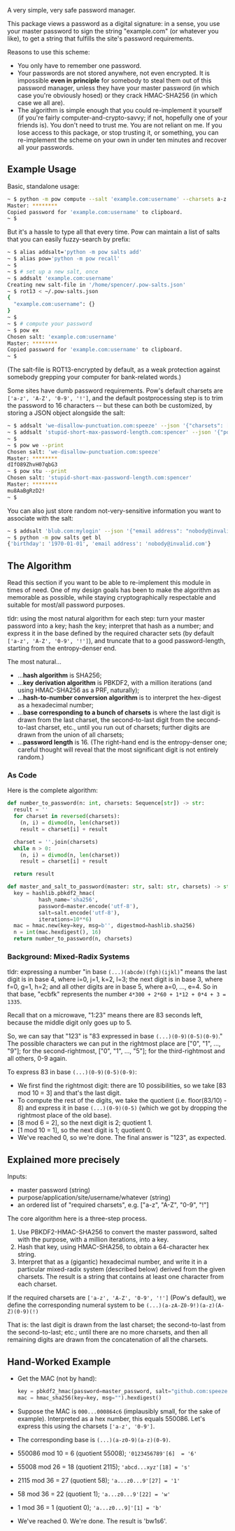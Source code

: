 A very simple, very safe password manager.

This package views a password as a digital signature: in a sense, you use your master password to sign the string "example.com" (or whatever you like), to get a string that fulfills the site's password requirements.

Reasons to use this scheme:

- You only have to remember one password.
- Your passwords are not stored anywhere, not even encrypted. It is impossible __even in principle__ for somebody to steal them out of this password manager, unless they have your master password (in which case you're obviously hosed) or they crack HMAC-SHA256 (in which case we all are).
- The algorithm is simple enough that you could re-implement it yourself (if you're fairly computer-and-crypto-savvy; if not, hopefully one of your friends is). You don't need to trust me. You are not reliant on me. If you lose access to this package, or stop trusting it, or something, you can re-implement the scheme on your own in under ten minutes and recover all your passwords.


Example Usage
-------------

Basic, standalone usage:

```bash
~ $ python -m pow compute --salt 'example.com:username' --charsets a-z A-Z 0-9 '!'
Master: ********
Copied password for 'example.com:username' to clipboard.
~ $
```

But it's a hassle to type all that every time. Pow can maintain a list of salts that you can easily fuzzy-search by prefix:

```bash
~ $ alias addsalt='python -m pow salts add'
~ $ alias pow='python -m pow recall'
~ $
~ $ # set up a new salt, once
~ $ addsalt 'example.com:username'
Creating new salt-file in '/home/spencer/.pow-salts.json'
~ $ rot13 < ~/.pow-salts.json
{
  "example.com:username": {}
}
~ $
~ $ # compute your password
~ $ pow ex
Chosen salt: 'example.com:username'
Master: ********
Copied password for 'example.com:username' to clipboard.
~ $
```

(The salt-file is ROT13-encrypted by default, as a weak protection against somebody grepping your computer for bank-related words.)

Some sites have dumb password requirements. Pow's default charsets are `['a-z', 'A-Z', '0-9', '!']`, and the default postprocessing step is to trim the password to 16 characters -- but these can both be customized, by storing a JSON object alongside the salt:
```bash
~ $ addsalt 'we-disallow-punctuation.com:speeze' --json '{"charsets": ["a-z", "A-Z", "0-9"]}'
~ $ addsalt 'stupid-short-max-password-length.com:spencer' --json '{"postprocess": "lambda pw: pw[-12:]"}'
~ $
~ $ pow we --print
Chosen salt: 'we-disallow-punctuation.com:speeze'
Master: ********
dIfO89ZhvH07qbG3
~ $ pow stu --print
Chosen salt: 'stupid-short-max-password-length.com:spencer'
Master: ********
mu8AaBgRzD2!
~ $
```
You can also just store random not-very-sensitive information you want to associate with the salt:

```bash
~ $ addsalt 'blub.com:mylogin' --json '{"email address": "nobody@invalid.com", "birthday": "1970-01-01"}'
~ $ python -m pow salts get bl
{'birthday': '1970-01-01', 'email address': 'nobody@invalid.com'}

```




The Algorithm
-------------

Read this section if you want to be able to re-implement this module in times of need. One of my design goals has been to make the algorithm as memorable as possible, while staying cryptographically respectable and suitable for most/all password purposes.

tldr: using the most natural algorithm for each step: turn your master password into a key; hash the key; interpret that hash as a number; and express it in the base defined by the required character sets (by default `['a-z', 'A-Z', '0-9', '!']`), and truncate that to a good password-length, starting from the entropy-denser end.

The most natural...

- ...__hash algorithm__ is SHA256;
- ...__key derivation algorithm__ is PBKDF2, with a million iterations (and using HMAC-SHA256 as a PRF, naturally);
- ...__hash-to-number conversion algorithm__ is to interpret the hex-digest as a hexadecimal number;
- ...__base corresponding to a bunch of charsets__ is where the last digit is drawn from the last charset, the second-to-last digit from the second-to-last charset, etc., until you run out of charsets; further digits are drawn from the union of all charsets;
- ...__password length__ is 16. (The right-hand end is the entropy-denser one; careful thought will reveal that the most significant digit is not entirely random.)


### As Code

Here is the complete algorithm:

```python
def number_to_password(n: int, charsets: Sequence[str]) -> str:
  result = ''
  for charset in reversed(charsets):
    (n, i) = divmod(n, len(charset))
    result = charset[i] + result

  charset = ''.join(charsets)
  while n > 0:
    (n, i) = divmod(n, len(charset))
    result = charset[i] + result

  return result

def master_and_salt_to_password(master: str, salt: str, charsets) -> str:
  key = hashlib.pbkdf2_hmac(
          hash_name='sha256',
          password=master.encode('utf-8'),
          salt=salt.encode('utf-8'),
          iterations=10**6)
  mac = hmac.new(key=key, msg=b'', digestmod=hashlib.sha256)
  n = int(mac.hexdigest(), 16)
  return number_to_password(n, charsets)
```


### Background: Mixed-Radix Systems

tldr: expressing a number "in base `(...)(abcde)(fgh)(ijkl)`" means the last digit is in base 4, where i=0, j=1, k=2, l=3; the next digit is in base 3, where f=0, g=1, h=2; and all other digits are in base 5, where a=0, ..., e=4. So in that base, "ecbfk" represents the number `4*300 + 2*60 + 1*12 + 0*4 + 3 = 1335`.

Recall that on a microwave, "1:23" means there are 83 seconds left, because the middle digit only goes up to 5.

So, we can say that "123" is "83 expressed in base `(...)(0-9)(0-5)(0-9)`." The possible characters we can put in the rightmost place are ["0", "1", ..., "9"]; for the second-rightmost, ["0", "1", ..., "5"]; for the third-rightmost and all others, 0-9 again.

To express 83 in base `(...)(0-9)(0-5)(0-9)`:

- We first find the rightmost digit: there are 10 possibilities, so we take [83 mod 10 = 3] and that's the last digit.
- To compute the rest of the digits, we take the quotient (i.e. floor(83/10) - 8) and express it in base `(...)(0-9)(0-5)` (which we got by dropping the rightmost place of the old base).
- [8 mod 6 = 2], so the next digit is 2; quotient 1.
- [1 mod 10 = 1], so the next digit is 1; quotient 0.
- We've reached 0, so we're done. The final answer is "123", as expected.

Explained more precisely
----------------------------------

Inputs:

- master password (string)
- purpose/application/site/username/whatever (string)
- an ordered list of "required charsets", e.g. ["a-z", "A-Z", "0-9", "!"]

The core algorithm here is a three-step process.

1. Use PBKDF2-HMAC-SHA256 to convert the master password, salted with the purpose, with a million iterations, into a key.
2. Hash that key, using HMAC-SHA256, to obtain a 64-character hex string.
3. Interpret that as a (gigantic) hexadecimal number, and write it in a particular mixed-radix system (described below) derived from the given charsets. The result is a string that contains at least one character from each charset.

If the required charsets are `['a-z', 'A-Z', '0-9', '!']` (Pow's default), we define the corresponding numeral system to be `(...)(a-zA-Z0-9!)(a-z)(A-Z)(0-9)(!)`

That is: the last digit is drawn from the last charset; the second-to-last from the second-to-last; etc.; until there are no more charsets, and then all remaining digits are drawn from the concatenation of all the charsets.


Hand-Worked Example
-------------------

- Get the MAC (not by hand):

    ```python
    key = pbkdf2_hmac(password=master_password, salt="github.com:speezepearson", iterations=10**6, hash_function=sha256)
    mac = hmac_sha256(key=key, msg="").hexdigest()
    ```

- Suppose the MAC is `000...000864c6` (implausibly small, for the sake of example). Interpreted as a hex number, this equals 550086. Let's express this using the charsets `['a-z', '0-9']`.
- The corresponding base is `(...)(a-z0-9)(a-z)(0-9)`.
- 550086 mod 10 =  6 (quotient 55008); `'0123456789'[6]  = '6'`
- 55008 mod 26 = 18 (quotient  2115); `'abcd...xyz'[18] = 's'`
- 2115 mod 36 = 27 (quotient 58); `'a...z0...9'[27] = '1'`
- 58 mod 36 = 22 (quotient 1); `'a...z0...9'[22] = 'w'`
- 1 mod 36 =  1 (quotient 0); `'a...z0...9]'[1] = 'b'`
- We've reached 0. We're done. The result is 'bw1s6'.
